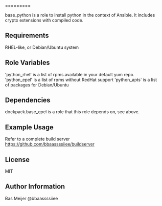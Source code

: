 =========

base_python is a role to install python in the context of Ansible. It includes crypto extensions with compiled code.

Requirements
------------

RHEL-like, or Debian/Ubuntu system


Role Variables
--------------

'python_rhel' is a list of rpms available in your default yum repo.
'python_epel' is a list of rpms without RedHat support
'python_apts' is a list of packages for Debian/Ubuntu

Dependencies
------------

dockpack.base_epel is a role that this role depends on, see above.

Example Usage
----------------

Refer to a complete build server https://github.com/bbaassssiiee/buildserver

License
-------

MIT

Author Information
------------------

Bas Meijer
@bbaassssiiee
